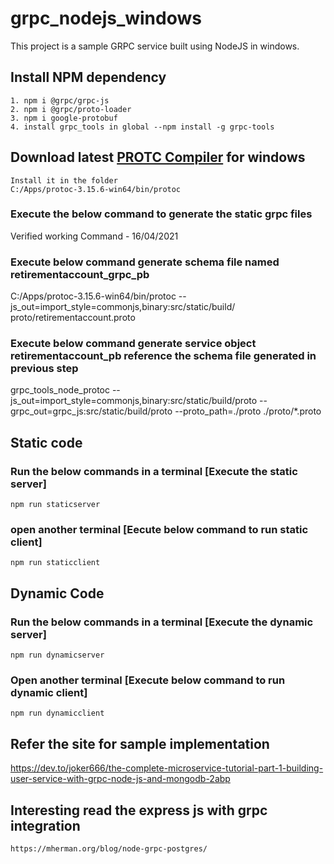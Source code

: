# grpc_nodejs_windows
This project is a sample GRPC service built using NodeJS in windows. 
## Install NPM dependency
```
1. npm i @grpc/grpc-js
2. npm i @grpc/proto-loader
3. npm i google-protobuf
4. install grpc_tools in global --npm install -g grpc-tools
```

## Download latest [PROTC Compiler](https://github.com/protocolbuffers/protobuf/releases) for windows 
```
Install it in the folder 
C:/Apps/protoc-3.15.6-win64/bin/protoc 
```
### Execute the below command to generate the static grpc files ### 
Verified working Command - 16/04/2021
### Execute below command generate schema file named retirementaccount_grpc_pb ### 
C:/Apps/protoc-3.15.6-win64/bin/protoc --js_out=import_style=commonjs,binary:src/static/build/ proto/retirementaccount.proto
### Execute below command generate service object retirementaccount_pb reference the schema file generated in previous step ### 
grpc_tools_node_protoc --js_out=import_style=commonjs,binary:src/static/build/proto --grpc_out=grpc_js:src/static/build/proto  --proto_path=./proto ./proto/*.proto
## Static code
### Run the below commands in a terminal [Execute the static server]
```
npm run staticserver
```
### open another terminal [Eecute below command to run static client]
```
npm run staticclient
```
## Dynamic Code
### Run the below commands in a terminal [Execute the dynamic server]
```
npm run dynamicserver
```
### Open another terminal [Execute below command to run dynamic client]
```
npm run dynamicclient
```

## Refer the site for sample implementation
https://dev.to/joker666/the-complete-microservice-tutorial-part-1-building-user-service-with-grpc-node-js-and-mongodb-2abp


## Interesting read the express js with grpc integration
    https://mherman.org/blog/node-grpc-postgres/
